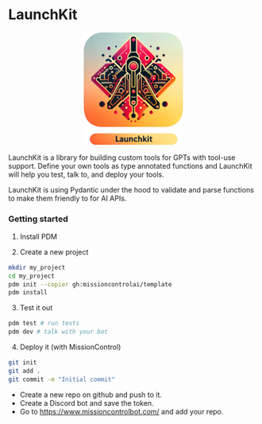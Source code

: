 # LaunchKit
<p align="center">
  <img src="./docs/images/launchkit_logo_512px.webp" alt="drawing" width="200"/>
</p>

LaunchKit is a library for building custom tools for GPTs with tool-use support.
Define your own tools as type annotated functions and LaunchKit will help you test, talk to, and deploy your tools.

LaunchKit is using Pydantic under the hood to validate and parse functions to make them friendly to for AI APIs.

### Getting started

1. Install PDM

2. Create a new project

```bash
mkdir my_project
cd my_project
pdm init --copier gh:missioncontrolai/template
pdm install
```

3. Test it out

```bash
pdm test # run tests
pdm dev # talk with your bot
```

4. Deploy it (with MissionControl)

```bash
git init
git add .
git commit -m "Initial commit"
```

- Create a new repo on github and push to it.
- Create a Discord bot and save the token.
- Go to https://www.missioncontrolbot.com/ and add your repo.
